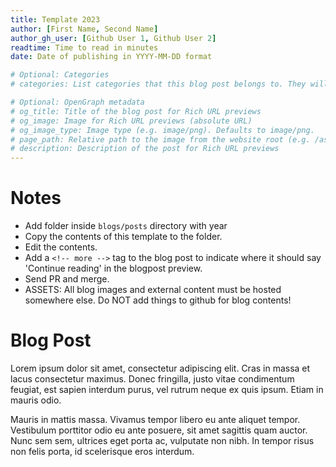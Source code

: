 ```yaml
---
title: Template 2023
author: [First Name, Second Name]
author_gh_user: [Github User 1, Github User 2]
readtime: Time to read in minutes
date: Date of publishing in YYYY-MM-DD format

# Optional: Categories
# categories: List categories that this blog post belongs to. They will be displayed on the website.

# Optional: OpenGraph metadata
# og_title: Title of the blog post for Rich URL previews
# og_image: Image for Rich URL previews (absolute URL)
# og_image_type: Image type (e.g. image/png). Defaults to image/png.
# page_path: Relative path to the image from the website root (e.g. /assets/images/). If specified, the image at this path will be used for the link preview. It is unlikely you will need this parameter - you can probably use og_image instead.
# description: Description of the post for Rich URL previews
---
```


# Notes

- Add folder inside `blogs/posts` directory with year
- Copy the contents of this template to the folder.
- Edit the contents.
- Add a `<!-- more -->` tag to the blog post to indicate where it should say 'Continue reading' in the blogpost preview.
- Send PR and merge.
- ASSETS: All blog images and external content must be hosted somewhere else. Do NOT add things to github for blog contents!

# Blog Post

Lorem ipsum dolor sit amet, consectetur adipiscing elit. Cras in massa et lacus consectetur maximus. Donec fringilla, justo vitae condimentum feugiat, est sapien interdum purus, vel rutrum neque ex quis ipsum. Etiam in mauris odio. 

<!-- more -->

Mauris in mattis massa. Vivamus tempor libero eu ante aliquet tempor. Vestibulum porttitor odio eu ante posuere, sit amet sagittis quam auctor. Nunc sem sem, ultrices eget porta ac, vulputate non nibh. In tempor risus non felis porta, id scelerisque eros interdum.